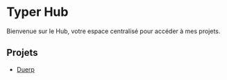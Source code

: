 
# Typer Hub

Bienvenue sur le Hub, votre espace centralisé pour accéder à mes projets.

## Projets

- [Duerp](./Duerp/index.html)

